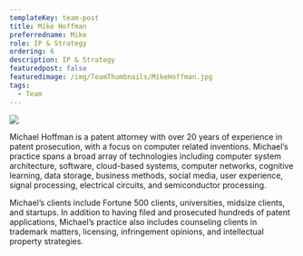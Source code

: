 ```yaml
---
templateKey: team-post
title: Mike Hoffman
preferredname: Mike
role: IP & Strategy
ordering: 6
description: IP & Strategy
featuredpost: false
featuredimage: /img/TeamThumbnails/MikeHoffman.jpg
tags:
  - Team
---
```

![](/img/TeamThumbnails/MikeHoffman.jpg)

Michael Hoffman is a patent attorney with over 20 years of experience in patent prosecution, with a focus on computer related inventions. Michael’s practice spans a broad array of technologies including computer system architecture, software, cloud-based systems, computer networks, cognitive learning, data storage, business methods, social media, user experience, signal processing, electrical circuits, and semiconductor processing.

Michael’s clients include Fortune 500 clients, universities, midsize clients, and startups. In addition to having filed and prosecuted hundreds of patent applications, Michael’s practice also includes counseling clients in trademark matters, licensing, infringement opinions, and intellectual property strategies.